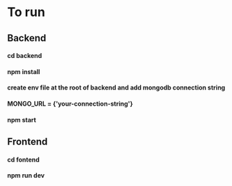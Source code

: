 # To run
## Backend
#### cd backend
#### npm install
#### create env file at the root of backend and add mongodb connection string
#### MONGO_URL = {'your-connection-string'}
#### npm start

## Frontend
#### cd fontend
#### npm run dev
